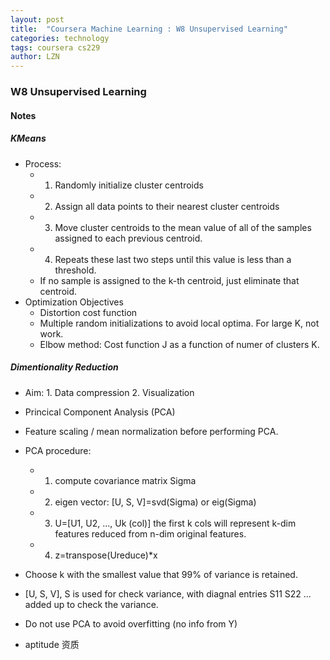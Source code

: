 ```yaml
---
layout: post
title:  "Coursera Machine Learning : W8 Unsupervised Learning"
categories: technology
tags: coursera cs229 
author: LZN
---
```


### W8 Unsupervised Learning

#### Notes

##### KMeans 

* Process:
    * 1. Randomly initialize cluster centroids
    * 2. Assign all data points to their nearest cluster centroids
    * 3. Move cluster centroids to the mean value of all of the samples assigned to each previous centroid.
    * 4. Repeats these last two steps until this value is less than a threshold.
    * If no sample is assigned to the k-th centroid, just eliminate that centroid.
* Optimization Objectives
    * Distortion cost function
    * Multiple random initializations to avoid local optima. For large K, not work.
    * Elbow method: Cost function J as a function of numer of clusters K.

##### Dimentionality Reduction

* Aim: 1. Data compression 2. Visualization
* Princical Component Analysis (PCA)
* Feature scaling / mean normalization before performing PCA.
* PCA procedure: 
    * 1. compute covariance matrix Sigma 
    * 2. eigen vector: [U, S, V]=svd(Sigma) or eig(Sigma)
    * 3. U=[U1, U2, ..., Uk (col)] the first k cols will represent k-dim features reduced from n-dim original features.
    * 4. z=transpose(Ureduce)*x
* Choose k with the smallest value that 99% of variance is retained.
* [U, S, V], S is used for check variance, with diagnal entries S11 S22 ... added up to check the variance.
* Do not use PCA to avoid overfitting (no info from Y)





* aptitude 资质
